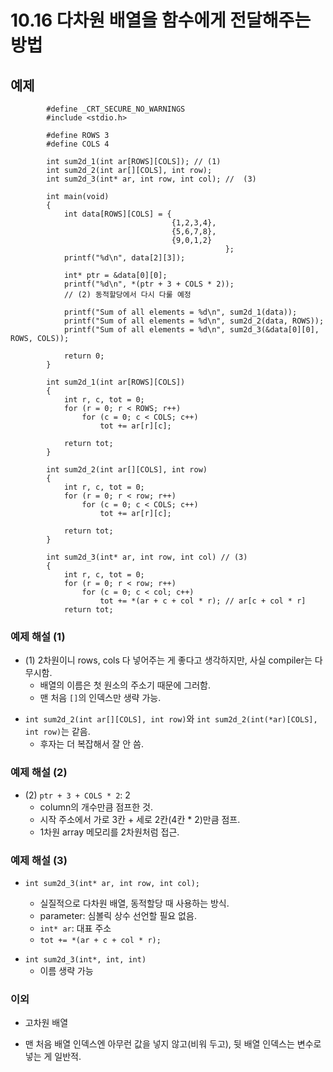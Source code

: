 # 10.16 다차원 배열을 함수에게 전달해주는 방법

## 예제

            #define _CRT_SECURE_NO_WARNINGS
            #include <stdio.h>

            #define ROWS 3
            #define COLS 4

            int sum2d_1(int ar[ROWS][COLS]); // (1)
            int sum2d_2(int ar[][COLS], int row);
            int sum2d_3(int* ar, int row, int col); //  (3)

            int main(void)
            {
                int data[ROWS][COLS] = {
                                        {1,2,3,4},
                                        {5,6,7,8},
                                        {9,0,1,2}
                                                    };
                printf("%d\n", data[2][3]);

                int* ptr = &data[0][0];
                printf("%d\n", *(ptr + 3 + COLS * 2));
                // (2) 동적할당에서 다시 다룰 예정

                printf("Sum of all elements = %d\n", sum2d_1(data));
                printf("Sum of all elements = %d\n", sum2d_2(data, ROWS));
                printf("Sum of all elements = %d\n", sum2d_3(&data[0][0], ROWS, COLS));

                return 0;
            }

            int sum2d_1(int ar[ROWS][COLS])
            {
                int r, c, tot = 0;
                for (r = 0; r < ROWS; r++)
                    for (c = 0; c < COLS; c++)
                        tot += ar[r][c];

                return tot;
            }

            int sum2d_2(int ar[][COLS], int row)
            {
                int r, c, tot = 0;
                for (r = 0; r < row; r++)
                    for (c = 0; c < COLS; c++)
                        tot += ar[r][c];

                return tot;
            }

            int sum2d_3(int* ar, int row, int col) // (3)
            {
                int r, c, tot = 0;
                for (r = 0; r < row; r++)
                    for (c = 0; c < col; c++)
                        tot += *(ar + c + col * r); // ar[c + col * r]
                return tot;

### 예제 해설 (1)

- (1) 2차원이니 rows, cols 다 넣어주는 게 좋다고 생각하지만, 사실 compiler는 다 무시함.
  - 배열의 이름은 첫 원소의 주소기 때문에 그러함.
  - 맨 처음 `[]`의 인덱스만 생략 가능.

* `int sum2d_2(int ar[][COLS], int row)`와 `int sum2d_2(int(*ar)[COLS], int row)`는 같음.
  - 후자는 더 복잡해서 잘 안 씀.

### 예제 해설 (2)

- (2) `ptr + 3 + COLS * 2`: 2
  - column의 개수만큼 점프한 것.
  - 시작 주소에서 가로 3칸 + 세로 2칸(4칸 \* 2)만큼 점프.
  - 1차원 array 메모리를 2차원처럼 접근.

### 예제 해설 (3)

- `int sum2d_3(int* ar, int row, int col);`

  - 실질적으로 다차원 배열, 동적할당 때 사용하는 방식.
  - parameter: 심볼릭 상수 선언할 필요 없음.
  - `int* ar`: 대표 주소
  - `tot += *(ar + c + col * r);`

* `int sum2d_3(int*, int, int)`
  - 이름 생략 가능

### 이외

- 고차원 배열

- 맨 처음 배열 인덱스엔 아무런 값을 넣지 않고(비워 두고), 뒷 배열 인덱스는 변수로 넣는 게 일반적.
